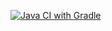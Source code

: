 [![Java CI with Gradle](https://github.com/Ac9I-Fedulova/Hw_patterns-task-2/actions/workflows/gradle.yml/badge.svg)](https://github.com/Ac9I-Fedulova/Hw_patterns-task-2/actions/workflows/gradle.yml)